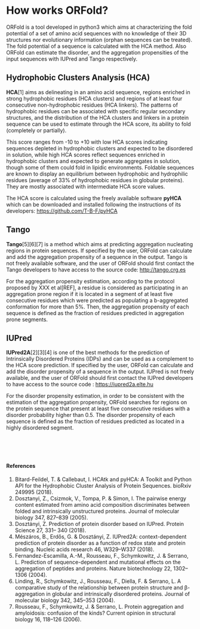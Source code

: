 # How works ORFold?

ORFold is a tool developed in python3 which aims at 
characterizing the fold potential of a set of amino acid sequences with no 
knowledge of their 3D structures nor evolutionary information (orphan sequences can be treated). 
The fold potential of a sequence is 
calculated with the HCA 
method. Also ORFold can estimate the disorder, 
and the aggregation propensities of the input sequences with IUPred
and Tango respectively.    


## Hydrophobic Clusters Analysis (HCA)
**HCA**[1] aims as delineating in an amino acid sequence, regions enriched in 
strong hydrophobic residues (HCA clusters) and regions 
of at least four consecutive non-hydrophobic residues (HCA linkers). 
The patterns of hydrophobic residues can be associated with specific regular 
secondary structures, and the distribution of the HCA clusters and linkers in a protein 
sequence can be used to estimate through the HCA score, its ability to fold (completely or partially). 

This score ranges from -10 to +10 with low HCA scores indicating
sequences depleted in hydrophobic clusters and expected to be disordered in solution, 
while high HCA scores reflect sequences enriched in hydrophobic clusters 
and expected to generate aggregates in solution, though some of them could
fold in lipidic environments. 
Foldable sequences are known to display
an equilibrium between hydrophobic and hydrophilic residues (average of 33% 
of hydrophobic residues in globular proteins). 
They are mostly associated with intermediate HCA score values.
 

The HCA score is calculated using the freely available 
software **pyHCA** which can be downloaded and installed 
following the instructions of its developers: <https://github.com/T-B-F/pyHCA>


## Tango
**Tango**[5][6][7] is a method which aims at predicting aggregation nucleating regions
in protein sequences. 
If specified by the user, ORFold can calculate and add the aggregation propensity 
of a sequence in the output. 
Tango is not freely available software, and the user of ORFold should 
first contact the Tango developers to have access to the source code: <http://tango.crg.es>

For the aggregation propensity estimation, according to the protocol
proposed by XXX et al[REF], a residue is considered as
participating in an aggregation prone region if it is located in a segment 
of at least five consecutive residues which were predicted as populating 
a b-aggregated conformation for more than 5%. 
Then, the aggregation propensity of each sequence is defined as the 
fraction of residues predicted in aggregation prone segments. 

## IUPred
**IUPred2A**[2][3][4] is one of the best methods for the prediction of 
Intrinsically Disordered Proteins (IDPs) and can be used as a 
complement to the HCA score prediction. 
If specified by the user, ORFold can calculate and add the disorder propensity 
of a sequence in the output. 
IUPred is not freely available, and the user of 
ORFold should first contact the IUPred developers to 
have access to the source code : <https://iupred2a.elte.hu>

For the disorder propensity estimation, in order to be consistent with
the estimation of the aggregation propensity, ORFold searches for 
regions on the protein sequence that present at least five consecutive 
residues with a disorder probability higher than 0.5. 
The disorder propensity of each sequence is defined as the fraction 
of residues predicted as located in a highly disordered segment.    



<br><br><br>
#### References

1. Bitard-Feildel, T. & Callebaut, I. HCAtk and pyHCA: A Toolkit and Python API for the Hydrophobic Cluster Analysis of Protein Sequences. bioRxiv 249995 (2018).
2. Dosztanyi, Z., Csizmok, V., Tompa, P. & Simon, I. The pairwise energy content estimated from amino acid composition discriminates between folded and intrinsically unstructured proteins. Journal of molecular biology 347, 827–839 (2005).
3. Dosztányi, Z. Prediction of protein disorder based on IUPred. Protein Science 27, 331– 340 (2018).
4. Mészáros, B., Erdős, G. & Dosztányi, Z. IUPred2A: context-dependent prediction of protein disorder as a function of redox state and protein binding. Nucleic acids research 46, W329–W337 (2018).
5. Fernandez-Escamilla, A.-M., Rousseau, F., Schymkowitz, J. & Serrano, L. Prediction of sequence-dependent and mutational effects on the aggregation of peptides and proteins. Nature biotechnology 22, 1302–1306 (2004).
6. Linding, R., Schymkowitz, J., Rousseau, F., Diella, F. & Serrano, L. A comparative study of the relationship between protein structure and β-aggregation in globular and intrinsically disordered proteins. Journal of molecular biology 342, 345–353 (2004).
7. Rousseau, F., Schymkowitz, J. & Serrano, L. Protein aggregation and amyloidosis: confusion of the kinds? Current opinion in structural biology 16, 118–126 (2006).
